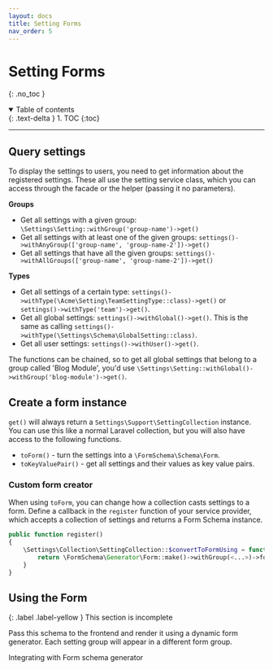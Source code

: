 ```yaml
---
layout: docs
title: Setting Forms
nav_order: 5
---
```


# Setting Forms

{: .no_toc }

<details open markdown="block">
  <summary>
    Table of contents
  </summary>
  {: .text-delta }
1. TOC
{:toc}
</details>

---

## Query settings

To display the settings to users, you need to get information about the registered settings. These all use the setting service class, which you can access through the facade or the helper (passing it no parameters).

**Groups**
- Get all settings with a given group: `\Settings\Setting::withGroup('group-name')->get()`
- Get all settings with at least one of the given groups: `settings()->withAnyGroup(['group-name', 'group-name-2'])->get()`
- Get all settings that have all the given groups: `settings()->withAllGroups(['group-name', 'group-name-2'])->get()`

**Types**
- Get all settings of a certain type: `settings()->withType(\Acme\Setting\TeamSettingType::class)->get()` or `settings()->withType('team')->get()`.
- Get all global settings: `settings()->withGlobal()->get()`. This is the same as calling `settings()->withType(\Settings\Schema\GlobalSetting::class)`.
- Get all user settings: `settings()->withUser()->get()`.


The functions can be chained, so to get all global settings that belong to a group called 'Blog Module', you'd use `\Settings\Setting::withGlobal()->withGroup('blog-module')->get()`.

## Create a form instance

`get()` will always return a `Settings\Support\SettingCollection` instance. You can use this like a normal Laravel collection, but you will also have access to the following functions.

- `toForm()` - turn the settings into a `\FormSchema\Schema\Form`.
- `toKeyValuePair()` - get all settings and their values as key value pairs.

### Custom form creator

When using `toForm`, you can change how a collection casts settings to a form. Define a callback in the `register` function of your service provider, which accepts a collection of settings and returns a Form Schema instance.

```php
public function register()
{
    \Settings\Collection\SettingCollection::$convertToFormUsing = function(\Settings\Collection\SettingCollection $settings) {
        return \FormSchema\Generator\Form::make()->withGroup(<...>)->form();
    }
}
```

## Using the Form

{: .label .label-yellow }
This section is incomplete



Pass this schema to the frontend and render it using a dynamic form generator. Each setting group will appear in a different form group.

Integrating with Form schema generator
